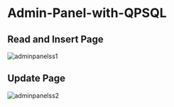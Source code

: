 # Admin-Panel-with-QPSQL

## Read and Insert Page

![adminpanelss1](https://user-images.githubusercontent.com/49609420/133139293-c93e8776-365b-4ce8-bd19-e04f513f3116.png)

## Update Page

![adminpanelss2](https://user-images.githubusercontent.com/49609420/133139358-ac3c3eb5-02a7-4dee-bbf4-a50c6907994d.png)
